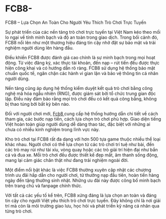 # FCB8-
FCB8 – Lựa Chọn An Toàn Cho Người Yêu Thích Trò Chơi Trực Tuyến

Sự phát triển của các nền tảng trò chơi trực tuyến tại Việt Nam kéo theo mối lo ngại về tính minh bạch và độ an toàn trong giao dịch. Trong bối cảnh đó, FCB8 nổi lên như một thương hiệu đáng tin cậy nhờ đặt sự bảo mật và trải nghiệm người dùng lên hàng đầu.

Điều khiến FCB8 được đánh giá cao chính là sự minh bạch trong mọi hoạt động. Từ việc đăng ký, xác thực tài khoản, đến nạp – rút tiền đều được thực hiện công khai và có hướng dẫn rõ ràng. FCB8 sử dụng hệ thống bảo mật chuẩn quốc tế, ngăn chặn các hành vi gian lận và bảo vệ thông tin cá nhân người dùng.

Nền tảng cũng áp dụng hệ thống kiểm duyệt kết quả trò chơi bằng công nghệ mã hóa ngẫu nhiên (RNG), được giám sát bởi tổ chức trung gian độc lập. Điều này đảm bảo rằng mọi trò chơi đều có kết quả công bằng, không bị thao túng bởi bất kỳ bên nào.

Đối với người chơi mới, <a href=https://fcb8-vi.com> Fcb8 </a>  cung cấp hệ thống hướng dẫn chi tiết về cách tham gia, các bước nạp tiền, cách lựa chọn trò chơi phù hợp. Giao diện tiếng Việt hoàn toàn giúp người dùng dễ dàng thao tác, đặc biệt với những ai chưa có nhiều kinh nghiệm trong lĩnh vực này.

Kho trò chơi tại FCB8 rất đa dạng với hơn 500 tựa game thuộc nhiều thể loại khác nhau. Người chơi có thể lựa chọn từ các trò chơi trí tuệ như bài, đến các trò may rủi như tài xỉu, vòng quay hoặc các trò giải trí hiện đại như bắn cá và đua xe. Mỗi trò chơi đều được thiết kế đẹp mắt, âm thanh sống động, mang lại cảm giác chân thật như đang trải nghiệm ngoài đời.

Một điểm nổi bật khác là việc FCB8 thường xuyên cập nhật các chương trình ưu đãi hấp dẫn cho người chơi, từ thưởng nạp đầu tiên, hoàn tiền hàng ngày đến tặng thưởng sinh nhật. Những ưu đãi này được công bố minh bạch trên trang chủ và fanpage chính thức.

Với tất cả các yếu tố kể trên, FCB8 xứng đáng là lựa chọn an toàn và đáng tin cậy cho người Việt yêu thích trò chơi trực tuyến. Đây không chỉ là nơi giải trí mà còn là môi trường giao lưu, học hỏi và phát triển kỹ năng cá nhân qua từng trò chơi.
